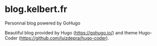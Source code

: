 # blog.kelbert.fr

Personnal blog powered by GoHugo

Beautiful blog provided by Hugo (https://gohugo.io/) and theme Hugo-Coder (https://github.com/luizdepra/hugo-coder).
